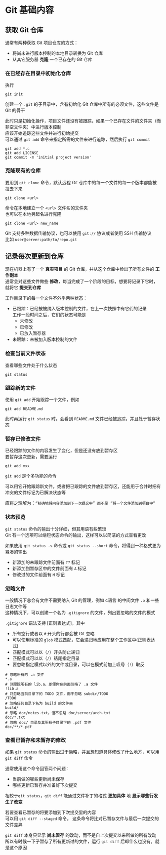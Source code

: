 # Git 基础内容

## 获取 Git 仓库

通常有两种获取 Git 项目仓库的方式：

- 将尚未进行版本控制的本地目录转换为 Git 仓库
- 从其它服务器 **克隆** 一个已存在的 Git 仓库

### 在已经存在目录中初始化仓库

执行

```shell
git init
```

创建一个 `.git` 的子目录中，含有初始化 Git 仓库中所有的必须文件，这些文件是 Git 的骨干

此时只是初始化操作，项目文件还没有被跟踪，如果一个已存在文件的文件夹（而非空文件夹）中进行版本控制\
应该开始追踪这些文件并进行初始提交\
可以通过 `git add` 命令来指定所需的文件来进行追踪，然后执行 `git commit`

```shell
git add *.c
git add LICENSE
git commit -m 'initial project version'
```

### 克隆现有的仓库

要用到 `git clone` 命令，默认远程 Git 仓库中的每一个文件的每一个版本都能被拉去下来

```shell
git clone <url>
```

命令在本地建立一个 `<url>` 文件名的文件夹\
也可以在本地另起名进行克隆

```shell
git clone <url> new_name
```

Git 支持多种数据传输协议，也可以使用 `git://` 协议或者使用 SSH 传输协议\
比如 `user@server:path/to/repo.git`

## 记录每次更新到仓库

现在机器上有了一个 **真实项目** 的 Git 仓库，并从这个仓库中检出了所有文件的 **工作副本**\
通常会对这些文件做些 **修改**，每当完成了一个阶段的目标，想要将记录下它时，就将它 **提交到仓库**

工作目录下的每一个文件不外乎两种状态：

- 已跟踪：已经被被纳入版本控制的文件，在上一次快照中有它们的记录\
  工作一段时间之后，它们的状态可能是
  - 未修改
  - 已修改
  - 已放入暂存器
- 未跟踪：未被加入版本控制的文件

### 检查当前文件状态

查看哪些文件处于什么状态

```shell
git status
```

### 跟踪新的文件

使用 `git add` 开始跟踪一个文件，例如

```shell
git add README.md
```

此时再运行 `git status` 时，会看到 `README.md` 文件已经被追踪，并且处于暂存状态

### 暂存已修改文件

已经跟踪的文件的内容发生了变化，但是还没有放到暂存区\
要暂存这次更新，需要运行

```shell
git add xxx
```

`git add` 是个多功能的命令

可以用它开始跟踪新文件，或者把已跟踪的文件放到暂存区，还能用于合并时把有冲突的文件标记为已解决状态等

应将之理解为：`“精确地将内容添加到下一次提交中” 而不是 “将一个文件添加到项目中”`

### 状态预览

`git status` 命令的输出十分详细，但其用语有些繁琐\
Git 有一个选项可以缩短状态命令的输出，这样可以以简洁的方式查看更改

如果使用 `git status -s` 命令或 `git status --short` 命令，将得到一种格式更为紧凑的输出

- 新添加的未跟踪文件前面有 `??` 标记
- 新添加到暂存区中的文件前面有 `A` 标记
- 修改过的文件前面有 `M` 标记

### 忽略文件

一般情况下总会有文件不需要纳入 Git 的管理，例如 c语言 的中间文件 `.o` 和一些日志文件等\
这种情况下，可以创建一个名为 `.gitignore` 的文件，列出要忽略的文件的模式

`.gitignore` 语法支持 [正则表达式]，其中

- 所有空行或者以 `#` 开头的行都会被 Git 忽略
- 可以使用标准的 `glob` 模式匹配，它会递归地应用在整个工作区中(正则表达式)
- 匹配模式可以以（`/`）开头防止递归
- 匹配模式可以以（`/`）结尾指定目录
- 要忽略指定模式以外的文件或目录，可以在模式前加上叹号（`!`）取反

```gitignore
# 忽略所有的 .a 文件
*.a
# 但跟踪所有的 lib.a，即便你在前面忽略了 .a 文件
!lib.a
# 只忽略当前目录下的 TODO 文件，而不忽略 subdir/TODO
/TODO
# 忽略任何目录下名为 build 的文件夹
build/
# 忽略 doc/notes.txt，但不忽略 doc/server/arch.txt
doc/*.txt
# 忽略 doc/ 目录及其所有子目录下的 .pdf 文件
doc/**/*.pdf
```

### 查看已暂存和未暂存的修改

如果 `git status` 命令的输出过于简略，并且想知道具体修改了什么地方，可以用 `git diff` 命令

通常使用这个命令回答两个问题：

- 当前做的哪些更新尚未保存
- 哪些更新已暂存并准备好下次提交

相较于`git status`，`git diff` 能通过文件补丁的格式 **更加具体** 地 **显示哪些行发生了改变**

若要查看已暂存的将要添加到下次提交里的内容\
可以用 `git diff --staged` 命令。 这条命令将比对已暂存文件与最后一次提交的文件差异

`git diff` 本身只显示 **尚未暂存** 的改动，而不是自上次提交以来所做的所有改动\
所以有时候一下子暂存了所有更新过的文件，运行 `git diff` 后却什么也没有，就是这个原因

